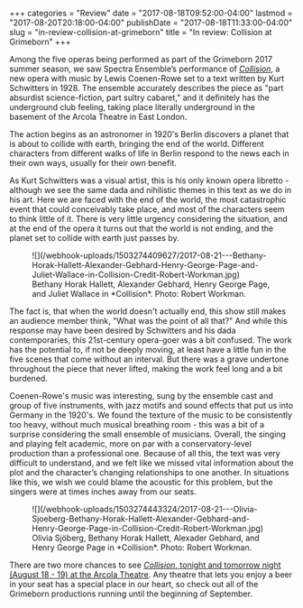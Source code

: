 +++
categories = "Review"
date = "2017-08-18T09:52:00-04:00"
lastmod = "2017-08-20T20:18:00-04:00"
publishDate = "2017-08-18T11:33:00-04:00"
slug = "in-review-collision-at-grimeborn"
title = "In review: Collision at Grimeborn"
+++

Among the five operas being performed as part of the Grimeborn 2017 summer season, we saw Spectra Ensemble’s performance of [*Collision*](http://www.arcolatheatre.com/event/collision-2017-08-18/), a new opera with music by Lewis Coenen-Rowe set to a text written by Kurt Schwitters in 1928. The ensemble accurately describes the piece as "part absurdist science-fiction, part sultry cabaret," and it definitely has the underground club feeling, taking place literally underground in the basement of the Arcola Theatre in East London.

The action begins as an astronomer in 1920's Berlin discovers a planet that is about to collide with earth, bringing the end of the world. Different characters from different walks of life in Berlin respond to the news each in their own ways, usually for their own benefit.

As Kurt Schwitters was a visual artist, this is his only known opera libretto - although we see the same dada and nihilistic themes in this text as we do in his art. Here we are faced with the end of the world, the most catastrophic event that could conceivably take place, and most of the characters seem to think little of it. There is very little urgency considering the situation, and at the end of the opera it turns out that the world is not ending, and the planet set to collide with earth just passes by.

<figure data-type="image">
![](/webhook-uploads/1503274409627/2017-08-21---Bethany-Horak-Hallett-Alexander-Gebhard-Henry-George-Page-and-Juliet-Wallace-in-Collision-Credit-Robert-Workman.jpg)
<figcaption>Bethany Horak Hallett, Alexander Gebhard, Henry George Page, and Juliet Wallace in *Collision*. Photo: Robert Workman.</figcaption>
</figure>

The fact is, that when the world doesn't actually end, this show still makes an audience member think, "What was the point of all that?" And while this response may have been desired by Schwitters and his dada contemporaries, this 21st-century opera-goer was a bit confused. The work has the potential to, if not be deeply moving, at least have a little fun in the five scenes that come without an interval. But there was a grave undertone throughout the piece that never lifted, making the work feel long and a bit burdened.

Coenen-Rowe's music was interesting, sung by the ensemble cast and group of five instruments, with jazz motifs and sound effects that put us into Germany in the 1920's. We found the texture of the music to be consistently too heavy, without much musical breathing room - this was a bit of a surprise considering the small ensemble of musicians. Overall, the singing and playing felt academic, more on par with a conservatory-level production than a professional one. Because of all this, the text was very difficult to understand, and we felt like we missed vital information about the plot and the character’s changing relationships to one another. In situations like this, we wish we could blame the acoustic for this problem, but the singers were at times inches away from our seats.

<figure data-type="image">
![](/webhook-uploads/1503274443324/2017-08-21---Olivia-Sjoeberg-Bethany-Horak-Hallett-Alexander-Gebhard-and-Henry-George-Page-in-Collision-Credit-Robert-Workman.jpg)
<figcaption>Olivia Sjöberg, Bethany Horak Hallett, Alexader Gebhard, and Henry George Page in *Collision*. Photo: Robert Workman.</figcaption>
</figure>

There are two more chances to see [*Collision*, tonight and tomorrow night (August 18 - 19) at the Arcola Theatre](http://www.arcolatheatre.com/event/collision-2017-08-18/). Any theatre that lets you enjoy a beer in your seat has a special place in our heart, so check out all of the Grimeborn productions running until the beginning of September.
